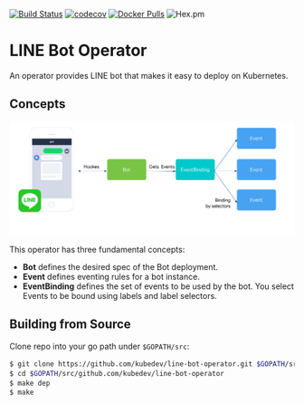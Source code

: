 [![Build Status](https://travis-ci.org/kubedev/line-bot-operator.svg?branch=master)](https://travis-ci.org/kubedev/line-bot-operator) [![codecov](https://codecov.io/gh/kubedev/line-bot-operator/branch/master/graph/badge.svg)](https://codecov.io/gh/kubedev/line-bot-operator) [![Docker Pulls](https://img.shields.io/docker/pulls/kubedev/line-bot-operator.svg)](https://hub.docker.com/r/kubedev/line-bot-operator/) ![Hex.pm](https://img.shields.io/hexpm/l/plug.svg)

# LINE Bot Operator 
An operator provides LINE bot that makes it easy to deploy on Kubernetes.

## Concepts

<p align="center"><img src="images/concepts.png"></p>

This operator has three fundamental concepts:

* **Bot** defines the desired spec of the Bot deployment.
* **Event** defines eventing rules for a bot instance.
* **EventBinding** defines the set of events to be used by the bot. You select Events to be bound using labels and label selectors.

## Building from Source
Clone repo into your go path under `$GOPATH/src`:
```sh
$ git clone https://github.com/kubedev/line-bot-operator.git $GOPATH/src/github.com/kubedev/line-bot-operator
$ cd $GOPATH/src/github.com/kubedev/line-bot-operator
$ make dep
$ make
```